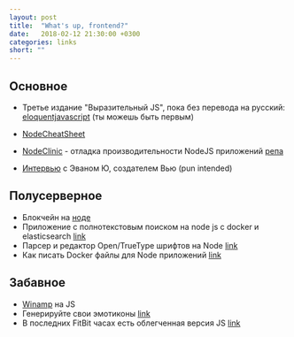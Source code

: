 ```yaml
---
layout: post
title:  "What's up, frontend?"
date:   2018-02-12 21:30:00 +0300
categories: links
short: ""
---
```


## Основное

- Третье издание "Выразительный JS", пока без перевода на русский: [eloquentjavascript](https://eloquentjavascript.net/3rd_edition/) (ты можешь быть первым)

- [NodeCheatSheet](https://github.com/LeCoupa/awesome-cheatsheets/blob/master/backend/node.js)

- [NodeClinic](https://www.nearform.com/blog/introducing-node-clinic-a-performance-toolkit-for-node-js-developers/) - отладка производительности NodeJS приложений [репа](https://github.com/nearform/node-clinic) 

- [Интервью](https://blog.hackages.io/https-blog-hackages-io-evanyoubhack2017-cc5559806157) с Эваном Ю, создателем Вью (pun intended)

## Полусерверное
- Блокчейн на [ноде](https://developers.caffeina.com/chiccocoin-learn-what-is-a-blockchain-by-creating-one-in-nodejs-12929a89208b)
- Приложение с полнотекстовым поиском на node js c docker и elasticsearch [link](https://blog.patricktriest.com/text-search-docker-elasticsearch/)
- Парсер и редактор Open/TrueType шрифтов на Node [link](https://opentype.js.org/)
- Как писать Docker файлы для Node приложений [link](https://blog.hasura.io/an-exhaustive-guide-to-writing-dockerfiles-for-node-js-web-apps-bbee6bd2f3c4)

## Забавное
- [Winamp](https://jordaneldredge.com/projects/winamp2-js/) на JS
- Генерируйте свои эмотиконы [link](https://github.com/xxczaki/oji)
- В последних FitBit часах есть облегченная версия JS [link](https://js.foundation/blog/2018/02/07/javascript-internet-things-jerryscript-fitbit-ionic)
